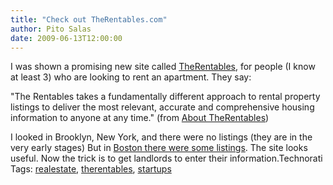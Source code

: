 ```yaml
---
title: "Check out TheRentables.com"
author: Pito Salas
date: 2009-06-13T12:00:00
---
```




I was shown a promising new site called
[TheRentables](<http://www.therentables.com/about.php>), for people (I know at
least 3) who are looking to rent an apartment. They say:

"The Rentables takes a fundamentally different approach to rental property
listings to deliver the most relevant, accurate and comprehensive housing
information to anyone at any time." (from [About
TheRentables](<http://www.therentables.com/about.php>))

I looked in Brooklyn, New York, and there were no listings (they are in the
very early stages) But in [Boston there were some
listings](<http://newengland.therentables.com/?lat=42.3589&lng=-71.0578&init=1&region=boston,%20MA>).
The site looks useful. Now the trick is to get landlords to enter their
information.Technorati Tags:
[realestate](<http://technorati.com/tag/realestate>),
[therentables](<http://technorati.com/tag/therentables>),
[startups](<http://technorati.com/tag/startups>)


